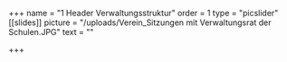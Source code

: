 +++
name = "1 Header Verwaltungsstruktur"
order = 1
type = "picslider"
[[slides]]
picture = "/uploads/Verein_Sitzungen mit Verwaltungsrat der Schulen.JPG"
text = ""

+++
